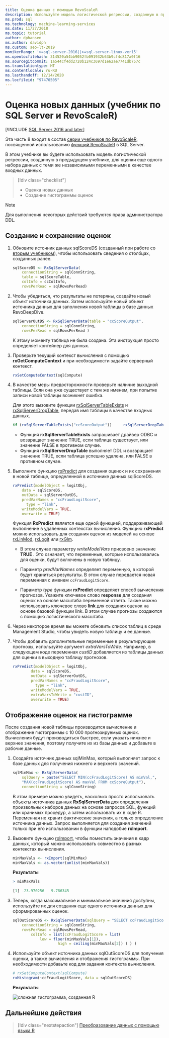```yaml
---
title: Оценка данных с помощью RevoScaleR
description: Используйте модель логистической регрессии, созданную в предыдущем учебнике, для оценки еще одного набора данных с теми же независимыми переменными в качестве входных данных.
ms.prod: sql
ms.technology: machine-learning-services
ms.date: 11/27/2018
ms.topic: tutorial
author: dphansen
ms.author: davidph
ms.custom: seo-lt-2019
monikerRange: '>=sql-server-2016||>=sql-server-linux-ver15'
ms.openlocfilehash: 314520a54bb9052fb091932b63b9cf4c817a0f16
ms.sourcegitcommit: 1a544cf4dd2720b124c3697d1e62ae7741db757c
ms.translationtype: HT
ms.contentlocale: ru-RU
ms.lasthandoff: 12/14/2020
ms.locfileid: "97470505"
---
```

# <a name="score-new-data-sql-server-and-revoscaler-tutorial"></a>Оценка новых данных (учебник по SQL Server и RevoScaleR)
[!INCLUDE [SQL Server 2016 and later](../../includes/applies-to-version/sqlserver2016.md)]

Эта часть 8 входит в состав [серии учебников по RevoScaleR](deepdive-data-science-deep-dive-using-the-revoscaler-packages.md), посвященной использованию [функций RevoScaleR](/machine-learning-server/r-reference/revoscaler/revoscaler) в SQL Server.

В этом учебнике вы будете использовать модель логистической регрессии, созданную в предыдущем учебнике, для оценки еще одного набора данных с теми же независимыми переменными в качестве входных данных.

> [!div class="checklist"]
> * Оценка новых данных
> * Создание гистограммы оценок

> [!NOTE]
> Для выполнения некоторых действий требуются права администратора DDL.

## <a name="generate-and-save-scores"></a>Создание и сохранение оценок
  
1. Обновите источник данных sqlScoreDS (созданный при работе со [вторым учебником](deepdive-create-sql-server-data-objects-using-rxsqlserverdata.md)), чтобы использовать сведения о столбцах, созданных ранее.
  
    ```R
    sqlScoreDS <- RxSqlServerData(
        connectionString = sqlConnString,
        table = sqlScoreTable,
        colInfo = ccColInfo,
        rowsPerRead = sqlRowsPerRead)
    ```
  
2. Чтобы убедиться, что результаты не потеряны, создайте новый объект источника данных. Затем используйте новый объект источника данных для заполнения новой таблицы в базе данных RevoDeepDive.
  
    ```R
    sqlServerOutDS <- RxSqlServerData(table = "ccScoreOutput",
        connectionString = sqlConnString,
        rowsPerRead = sqlRowsPerRead )
    ```
    К этому моменту таблица не была создана. Эта инструкция просто определяет контейнер для данных.
     
3. Проверьте текущий контекст вычисления с помощью **rxGetComputeContext** и при необходимости задайте серверный контекст.
  
    ```R
    rxSetComputeContext(sqlCompute)
    ```
  
4. В качестве меры предосторожности проверьте наличие выходной таблицы. Если она уже существует с тем же именем, при попытке записи новой таблицы возникнет ошибка.
  
    Для этого вызовите функции [rxSqlServerTableExists](/machine-learning-server/r-reference/revoscaler/rxsqlserverdroptable) и [rxSqlServerDropTable](/machine-learning-server/r-reference/revoscaler/rxsqlserverdroptable), передав имя таблицы в качестве входных данных.
  
    ```R
    if (rxSqlServerTableExists("ccScoreOutput"))     rxSqlServerDropTable("ccScoreOutput")
    ```
  
    + Функция **rxSqlServerTableExists** запрашивает драйвер ODBC и возвращает значение TRUE, если таблица существует, или значение FALSE в противном случае.
    + Функция **rxSqlServerDropTable** выполняет DDL и возвращает значение TRUE, если таблица успешно удалена, или FALSE в противном случае.

5. Выполните функцию [rxPredict](/machine-learning-server/r-reference/revoscaler/rxpredict) для создания оценок и их сохранения в новой таблице, определенной в источнике данных sqlScoreDS.
  
    ```R
    rxPredict(modelObject = logitObj,
        data = sqlScoreDS,
        outData = sqlServerOutDS,
        predVarNames = "ccFraudLogitScore",
          type = "link",
        writeModelVars = TRUE,
        overwrite = TRUE)
    ```
  
    Функция **RxPredict** является еще одной функцией, поддерживающей выполнение в удаленных контекстах вычисления. Функцию **rxPredict** можно использовать для создания оценок из моделей на основе [rxLinMod](/machine-learning-server/r-reference/revoscaler/rxlinmod), [rxLogit](/machine-learning-server/r-reference/revoscaler/rxlogit) или [rxGlm](/machine-learning-server/r-reference/revoscaler/rxglm).
  
    - В этом случае параметру *writeModelVars* присвоено значение **TRUE** . Это означает, что переменные, которые использовались для оценки, будут включены в новую таблицу.
  
    - Параметр *predVarNames* определяет переменную, в которой будут храниться результаты. В этом случае передается новая переменная с именем `ccFraudLogitScore`.
  
    - Параметр *type* функции **rxPredict** определяет способ вычисления прогнозов. Укажите ключевое слово **response** для создания оценок на основе масштаба переменной ответа. Также можно использовать ключевое слово **link** для создания оценок на основе базовой функции link. В этом случае прогнозы создаются с помощью логистического масштаба.

6. Через некоторое время вы можете обновить список таблиц в среде Management Studio, чтобы увидеть новую таблицу и ее данные.

7. Чтобы добавить дополнительные переменные в результирующие прогнозы, используйте аргумент *extraVarsToWrite*.  Например, в следующем коде переменная *custID* добавляется из таблицы данных для оценки в выходную таблицу прогнозов.
  
    ```R
    rxPredict(modelObject = logitObj,
            data = sqlScoreDS,
            outData = sqlServerOutDS,
            predVarNames = "ccFraudLogitScore",
              type = "link",
            writeModelVars = TRUE,
            extraVarsToWrite = "custID",
            overwrite = TRUE)
    ```

## <a name="display-scores-in-a-histogram"></a>Отображение оценок на гистограмме

После создания новой таблицы производится вычисление и отображение гистограммы с 10 000 прогнозируемых оценок. Вычисления будут производиться быстрее, если указать нижнее и верхнее значения, поэтому получите их из базы данных и добавьте в рабочие данные.

1. Создайте источник данных sqlMinMax, который выполняет запрос к базе данных для получения нижнего и верхнего значений.
  
    ```R
    sqlMinMax <- RxSqlServerData(
        sqlQuery = paste("SELECT MIN(ccFraudLogitScore) AS minVal,",
        "MAX(ccFraudLogitScore) AS maxVal FROM ccScoreOutput"),
        connectionString = sqlConnString)
    ```

     В этом примере можно увидеть, насколько просто использовать объекты источника данных **RxSqlServerData** для определения произвольных наборов данных на основе запросов SQL, функций или хранимых процедур, а затем использовать их в коде R. Переменная не хранит фактические значения, а только определение источника данных. Запрос выполняется для создания значений только при его использовании в функции наподобие **rxImport**.
      
2. Вызовите функцию [rxImport](/machine-learning-server/r-reference/revoscaler/rximport), чтобы поместить значения в кадр данных, который можно использовать совместно в разных контекстах вычисления.
  
    ```R
    minMaxVals <- rxImport(sqlMinMax)
    minMaxVals <- as.vector(unlist(minMaxVals))
    ```

    **Результаты**
     
    ```R
    > minMaxVals
     
    [1] -23.970256   9.786345
    ```

3. Теперь, когда максимальное и минимальное значения доступны, используйте их для создания еще одного источника данных для сформированных оценок.
  
    ```R
    sqlOutScoreDS <- RxSqlServerData(sqlQuery = "SELECT ccFraudLogitScore FROM ccScoreOutput",
        connectionString = sqlConnString,
        rowsPerRead = sqlRowsPerRead,
            colInfo = list(ccFraudLogitScore = list(
                low = floor(minMaxVals[1]),
                        high = ceiling(minMaxVals[2]) ) ) )
    ```

4. Используйте объект источника данных sqlOutScoreDS для получения оценки, а также вычисления и отображения гистограммы. При необходимости добавьте код для задания контекста вычисления.
  
    ```R
    # rxSetComputeContext(sqlCompute)
    rxHistogram(~ccFraudLogitScore, data = sqlOutScoreDS)
    ```
  
    **Результаты**
  
    ![сложная гистограмма, созданная R](media/rsql-sue-complex-histogram.png "сложная гистограмма, созданная R")
  
## <a name="next-steps"></a>Дальнейшие действия

> [!div class="nextstepaction"]
> [Преобразование данных с помощью языка R](../../machine-learning/tutorials/deepdive-transform-data-using-r.md)